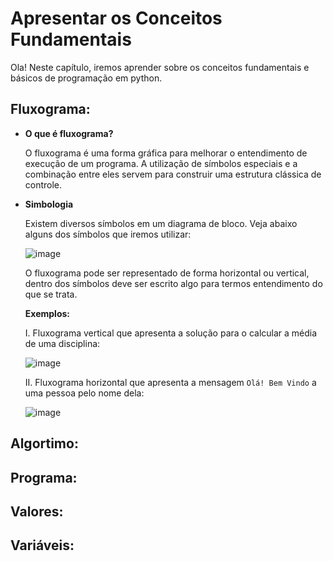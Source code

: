 # Apresentar os Conceitos Fundamentais
Ola! Neste capítulo, iremos aprender sobre os conceitos fundamentais e básicos de programação em python.


## Fluxograma:

* **O que é fluxograma?**

  O fluxograma é uma forma gráfica para melhorar o entendimento de execução de um programa. A utilização de símbolos especiais e a combinação entre eles servem para construir uma estrutura clássica de controle.
    
* **Simbologia**

  Existem diversos símbolos em um diagrama de bloco. Veja abaixo alguns dos símbolos que iremos utilizar:

  ![image](https://github.com/ClaudioLuan/PythonBasico/assets/103973628/19c8290d-95d4-45d4-adde-3a46868f8f6d)


  O fluxograma pode ser representado de forma horizontal ou vertical, dentro dos símbolos deve ser escrito algo para termos entendimento do que se trata. 

  **Exemplos:**

  I. Fluxograma vertical que apresenta a solução para o calcular a média de uma disciplina:

  ![image](https://github.com/ClaudioLuan/PythonBasico/assets/103973628/d151b6bd-6291-491c-9cd9-55cced72d9ef)

  II. Fluxograma horizontal que apresenta a mensagem ```Olá! Bem Vindo``` a uma pessoa pelo nome dela:

  ![image](https://github.com/ClaudioLuan/PythonBasico/assets/103973628/d44a9566-56da-4938-bbf8-ec2ee8910c8f)


## Algortimo:

## Programa:

## Valores:

## Variáveis:



